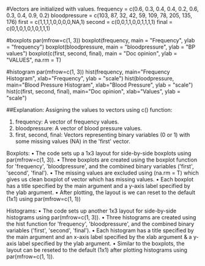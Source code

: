 #Vectors are initialized with values.
frequency = c(0.6, 0.3, 0.4, 0.4, 0.2, 0.6, 0.3, 0.4, 0.9, 0.2)
bloodpressure = c(103, 87, 32, 42, 59, 109, 78, 205, 135, 176)
first = c(1,1,1,1,0,0,0,0,NA,1)
second = c(0,0,1,1,0,0,1,1,1,1)
final = c(0,1,0,1,0,1,0,1,1,1)

#boxplots
par(mfrow=c(1, 3))
boxplot(frequency, main = "Frequency", ylab = "frequency")
boxplot(bloodpressure, main = "bloodpressure", ylab = "BP values") 
boxplot(c(first, second, final), main = "Doc opinion", ylab = "VALUES", na.rm = T)

#histogram
par(mfrow=c(1, 3))
hist(frequency, main="Frequency Histogram", xlab="Frequency", ylab = "scale")
hist(bloodpressure, main="Blood Pressure Histogram", xlab="Blood Pressure", ylab = "scale")
hist(c(first, second, final), main="Doc opinion", xlab="Values", ylab = "scale")


##Explanation:
Assigning the values to vectors using c() function:
1. frequency: A vector of frequency values.
2. bloodpressure: A vector of blood pressure values.
3. first, second, final: Vectors representing binary variables (0 or 1) with some missing values (NA) in the 'first' vector.

Boxplots:
•	The code sets up a 1x3 layout for side-by-side boxplots using par(mfrow=c(1, 3)).
•	Three boxplots are created using the boxplot function for 'frequency', 'bloodpressure', and the combined binary variables ('first', 'second', 'final').
•	The missing values are excluded using (na.rm = T) which gives us clean boxplot of vector which has missing values.
•	Each boxplot has a title specified by the main argument and a y-axis label specified by the ylab argument.
•	After plotting, the layout is we can reset to the default (1x1) using par(mfrow=c(1, 1)) 

Histograms:
•	The code sets up another 1x3 layout for side-by-side histograms using par(mfrow=c(1, 3)).
•	Three histograms are created using the hist function for 'frequency', 'bloodpressure', and the combined binary variables ('first', 'second', 'final').
•	Each histogram has a title specified by the main argument and an x-axis label specified by the xlab argument & a y-axis label specified by the ylab argument.
•	Similar to the boxplots, the layout can be reseted to the default (1x1) after plotting histograms using par(mfrow=c(1, 1)).
